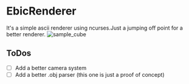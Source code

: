 # EbicRenderer
It's a simple ascii renderer using ncurses.Just a jumping off point for a better renderer.
![sample_cube](Screenshot%from%2023-12-17%13-20-07.png)

## ToDos
- [ ] Add a better camera system
- [ ] Add a better .obj parser (this one is just a proof of concept)
